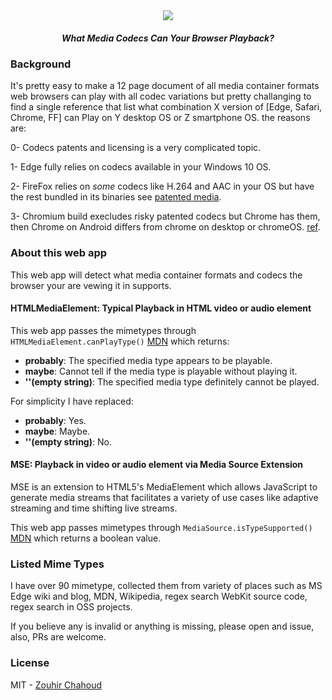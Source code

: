 <div align="center">
  <img src="https://codecs.zouhir.codes/assets/logo.png">
  <br />
  <h5>What Media Codecs Can Your Browser Playback?</h5>
</div>

### Background

It's pretty easy to make a 12 page document of all media container formats web browsers can play with all codec variations but pretty challanging to find a single reference that list what combination X version of [Edge, Safari, Chrome, FF] can Play on Y desktop OS or Z smartphone OS. the reasons are:

0- Codecs patents and licensing is a very complicated topic.

1- Edge fully relies on codecs available in your Windows 10 OS.

2- FireFox relies on *some* codecs like H.264 and AAC in your OS but have the rest bundled in its binaries see [patented media](https://support.mozilla.org/en-US/kb/html5-audio-and-video-firefox#w_patented-media_2).

3- Chromium build execludes risky patented codecs but Chrome has them, then Chrome on Android differs from chrome on desktop or chromeOS. [ref](https://www.chromium.org/audio-video).

### About this web app

This web app will detect what media container formats and codecs the browser your are vewing it in supports.

#### HTMLMediaElement: Typical Playback in HTML video or audio element

This web app passes the mimetypes through `HTMLMediaElement.canPlayType()` [MDN](https://developer.mozilla.org/en-US/docs/Web/API/HTMLMediaElement/canPlayType) which returns:

- **probably**: The specified media type appears to be playable.
- **maybe**: Cannot tell if the media type is playable without playing it.
- **''(empty string)**: The specified media type definitely cannot be played.

For simplicity I have replaced:

- **probably**: Yes.
- **maybe**: Maybe.
- **''(empty string)**: No.

#### MSE: Playback in video or audio element via Media Source Extension

MSE is an extension to HTML5's MediaElement which allows JavaScript to generate media streams that facilitates a variety of use cases like adaptive streaming and time shifting live streams.

This web app passes mimetypes through `MediaSource.isTypeSupported()` [MDN](https://developer.mozilla.org/en-US/docs/Web/API/MediaSource/isTypeSupported) which returns a boolean value.


### Listed Mime Types

I have over 90 mimetype, collected them from variety of places such as MS Edge wiki and blog, MDN, Wikipedia, regex search WebKit source code, regex search in OSS projects.

If you believe any is invalid or anything is missing, please open and issue, also, PRs are welcome.

### License

MIT - [Zouhir Chahoud](https://zouhir.codes/)

